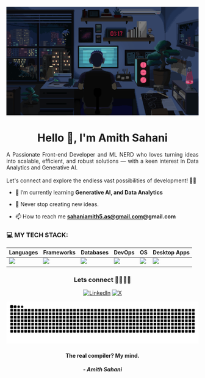 ![](./assets/main.gif)

<h1 align="center">Hello 👋, I'm Amith Sahani</h1>

<p align="center">
 
<!--<a href="https://github.com/amith1315"> 
 <img src="https://readme-typing-svg.demolab.com?font=Georgia&size=18&duration=3000&pause=100&multiline=true&width=550&height=80&lines=Backend+Developer;MERN|JavaScript|Python" alt="Typing SVG" />
</a>
-->

<p align="justify">A Passionate Front-end Developer and ML NERD who loves turning ideas into scalable, efficient, and robust solutions — with a keen interest in Data Analytics and Generative AI. <br><br>Let's connect and explore the endless vast possibilities of development! 🚀✨
</p>

<!--<img align="right" src="./Designer-4.png" width="170"> -->

- 🌱 I’m currently learning **Generative AI, and Data Analytics**

- 🚀 Never stop creating new ideas.

- 📫 How to reach me **sahaniamith5.as@gmail.com@gmail.com**


### 💻 MY TECH STACK:

| Languages | Frameworks | Databases | DevOps | OS | Desktop Apps |
| --------- | ---------- | --------- | ------ | -- | ------------ |
| <img src="https://skillicons.dev/icons?i=go,javascript,python,html,css,bash,c&perline=3" /> | <img src="https://skillicons.dev/icons?i=react,tailwind&perline=3" /> | <img src="https://skillicons.dev/icons?i=mysql,firebase,mongodb&perline=3"/> | <img src="https://skillicons.dev/icons?i=docker,kubernetes&perline=3" /> | <img src="https://skillicons.dev/icons?i=linux,ubuntu,apple,windows&perline=3"/> | <img src="https://skillicons.dev/icons?i=electron&perline=3"/> |

<div align="center">
<div><h3>Lets connect 👨🏻‍💻✨ </h3></div>
  
[![LinkedIn](https://raw.githubusercontent.com/maurodesouza/profile-readme-generator/master/src/assets/icons/social/linkedin/default.svg)](https://www.linkedin.com/in/amith-sahani/)
[![X](https://raw.githubusercontent.com/maurodesouza/profile-readme-generator/master/src/assets/icons/social/gmail/default.svg)](mailto:sahaniamith5.as@gmail.com)

<img src="https://raw.githubusercontent.com/solomonjdavid001/solomonjdavid001/output/snake.svg" alt="Snake animation" />

</div>

<p align="center">
  <h4 style="text-align: center;" align="center">The real compiler? My mind.</h4>
  <h5 style="text-align: center;" align="center">- Amith Sahani</h5>
</p>
